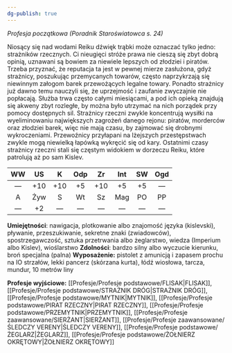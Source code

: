 ```yaml
---
dg-publish: true
---
```

*Profesja początkowa (Poradnik Staroświatowca s. 24)*

Niosący się nad wodami Reiku dźwięk trąbki może oznaczać tylko jedno: strażników rzecznych. Ci nieugięci stróże prawa nie cieszą się zbyt dobrą opinią, uznawani są bowiem za niewiele lepszych od złodziei i piratów. Trzeba przyznać, że reputacja ta jest w pewnej mierze zasłużona, gdyż strażnicy, poszukując przemycanych towarów, często naprzykrzają się niewinnym załogom barek przewożących legalne towary. Ponadto strażnicy już dawno temu nauczyli się, że uprzejmość i zaufanie zwyczajnie nie popłacają. Służba trwa często całymi miesiącami, a pod ich opieką znajdują się akweny zbyt rozległe, by można było utrzymać na nich porządek przy pomocy dostępnych sil. Strażnicy rzeczni zwykle koncentrują wysiłki na wyeliminowaniu największych zagrożeń danego rejonu: piratów, morderców oraz złodziei barek, więc nie mają czasu, by zajmować się drobnymi wykroczeniami. Przewoźnicy przyłapani na lżejszych przestępstwach zwykle mogą niewielką łapówką wykręcić się od kary. Ostatnimi czasy strażnicy rzeczni stali się częstym widokiem w dorzeczu Reiku, które patrolują aż po sam Kislev.

| WW  | US  |  K  | Odp | Zr  | Int | SW  | Ogd |
|:---:|:---:|:---:|:---:|:---:|:---:|:---:|:---:|
|  —  | +10 | +10 | +5  | +10 | +5  | +5  |  —  |
|  A  | Żyw |  S  | Wt  | Sz  | Mag | PO  | PP  |
|  —  | +2  |  —  |  —  |  —  |  —  |  —  |  —  |

**Umiejętności**: nawigacja, plotkowanie albo znajomość języka (kislevski), pływanie, przeszukiwanie, sekretne znaki (zwiadowców), spostrzegawczość, sztuka przetrwania albo żeglarstwo, wiedza (Imperium albo Kislev), wioślarstwo
**Zdolności**: bardzo silny albo wyczucie kierunku, broń specjalna (palna)
**Wyposażenie:** pistolet z amunicją i zapasem prochu na IO strzałów, lekki pancerz (skórzana kurta), łódź wiosłowa, tarcza, mundur, 10 metrów liny

**Profesje wyjściowe:** [[Profesje/Profesje podstawowe/FLISAK\|FLISAK]], [[Profesje/Profesje podstawowe/STRAŻNIK DRÓG\|STRAŻNIK DRÓG]], [[Profesje/Profesje podstawowe/MYTNIK\|MYTNIK]], [[Profesje/Profesje podstawowe/PIRAT RZECZNY\|PIRAT RZECZNY]], [[Profesje/Profesje podstawowe/PRZEMYTNIK\|PRZEMYTNIK]], [[Profesje/Profesje zaawansowane/SIERŻANT\|SIERŻANT]], [[Profesje/Profesje zaawansowane/ŚLEDCZY VERENY\|ŚLEDCZY VERENY]], [[Profesje/Profesje podstawowe/ŻEGLARZ\|ŻEGLARZ]], [[Profesje/Profesje podstawowe/ŻOŁNIERZ OKRĘTOWY\|ŻOŁNIERZ OKRĘTOWY]]